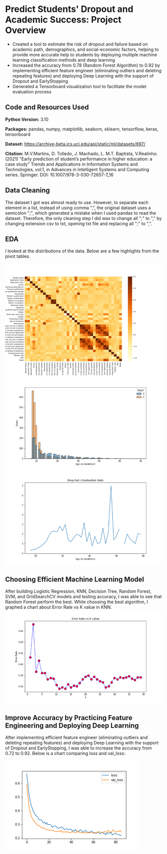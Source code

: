 # Predict Students' Dropout and Academic Success: Project Overview 
* Created a tool to estimate the risk of dropout and failure based on academic path, demographics, and social-economic factors, helping to provide more accurate help to students by deploying multiple machine learning classification methods and deep learning
* Increased the accuracy from 0.78 (Random Forest Algorithm) to 0.92 by implementing efficient feature engineer (eliminating outliers and deleting repeating features) and deploying Deep Learning with the support of Dropout and EarlyStopping
* Generated a Tensorboard visualization tool to facilitate the model evaluation process

## Code and Resources Used 
**Python Version:** 3.10  

**Packages:** pandas, numpy, matplotlib, seaborn, sklearn, tensorflow, keras, tensorboard

**Dataset:** https://archive-beta.ics.uci.edu/api/static/ml/datasets/697/ 

**Citation:** M.V.Martins, D. Tolledo, J. Machado, L. M.T. Baptista, V.Realinho. (2021) "Early prediction of student’s performance in higher education: a case study" Trends and Applications in Information Systems and Technologies, vol.1, in Advances in Intelligent Systems and Computing series. Springer. DOI: 10.1007/978-3-030-72657-7_16

## Data Cleaning
The dataset I got was almost ready to use. However, to separate each element in a list, instead of using comma ",", the original dataset uses a semicolon ";", which generated a mistake when I used pandas to read the dataset. Therefore, the only cleaning step I did was to change all ";" to "," by changing extension csv to txt, opening txt file and replacing all ";" to ",".  

## EDA
I looked at the distributions of the data. Below are a few highlights from the pivot tables. 

![alt text](https://github.com/ahnngo/Predict-students-dropout-and-academic-success/blob/master/Charts/Correlation_Deep_Learning.png)
![alt text](https://github.com/ahnngo/Predict-students-dropout-and-academic-success/blob/master/Charts/Age%20at%20enrollment.png)
![alt text](https://github.com/ahnngo/Predict-students-dropout-and-academic-success/blob/master/Charts/dropout_rate.png)


## Choosing Efficient Machine Learning Model

After building Logistic Regression, KNN, Decision Tree, Random Forest, SVM, and GridSearchCV models and testing accuracy, I was able to see that Random Forest perform the best. While choosing the best algorithm, I graphed a chart about Error Rate vs K value in KNN. 
![alt text](https://github.com/ahnngo/Predict-students-dropout-and-academic-success/blob/master/Charts/Error%20Rate%20vs%20K%20value.png)

## Improve Accuracy by Practicing Feature Engineering and Deploying Deep Learning

After implementing efficient feature engineer (eliminating outliers and deleting repeating features) and deploying Deep Learning with the support of Dropout and EarlyStopping, I was able to increase the accuracy from 0.72 to 0.92. Below is a chart comparing loss and val_loss:

![alt text](https://github.com/ahnngo/Predict-students-dropout-and-academic-success/blob/master/Charts/losses.png)
